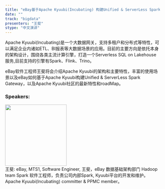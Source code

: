 ```yaml
---
title: "eBay基于Apache Kyuubi(Incubating) 构建Unified & ServerLess Spark网关实践"
date: "" 
track: "bigdata"
presenters: "王斐"
stype: "中文演讲"
---
```

Apache Kyuubi(Incubating)是一个大数据网关，支持多租户和分布式等特性，可以满足企业内诸如ETL、BI报表等大数据场景的应用。目前的主要方向是依托本身的架构设计，围绕各类主流计算引擎，打造一个Serverless SQL on Lakehouse服务,目前支持的引擎有Spark、Flink、Trino。

eBay软件工程师王斐将会介绍Apache Kyuubi的架构和主要特性，丰富的使用场景以及eBay如何基于Apache Kyuubi构建Unified & ServerLess Spark Gateway，以及Apache Kyuubi社区的最新特性和roadMap。
 ### Speakers: 
 <img src="images/speaker/1061.png" width="200" /><br>王斐: eBay, MTS1, Software Engineer, 王斐，eBay 数据基础架构部门 Hadoop team Spark 软件工程师，负责公司内部Spark, Kyuubi平台的开发和维护。Apache Kyuubi(Incubating) committer & PPMC member。
 